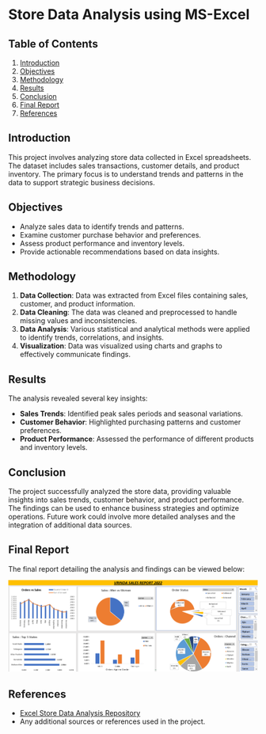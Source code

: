 # Store Data Analysis using MS-Excel

## Table of Contents

1. [Introduction](#introduction)
2. [Objectives](#objectives)
3. [Methodology](#methodology)
4. [Results](#results)
5. [Conclusion](#conclusion)
6. [Final Report](#final-report)
7. [References](#references)

## Introduction

This project involves analyzing store data collected in Excel spreadsheets. The dataset includes sales transactions, customer details, and product inventory. The primary focus is to understand trends and patterns in the data to support strategic business decisions.

## Objectives

- Analyze sales data to identify trends and patterns.
- Examine customer purchase behavior and preferences.
- Assess product performance and inventory levels.
- Provide actionable recommendations based on data insights.

## Methodology

1. **Data Collection**: Data was extracted from Excel files containing sales, customer, and product information.
2. **Data Cleaning**: The data was cleaned and preprocessed to handle missing values and inconsistencies.
3. **Data Analysis**: Various statistical and analytical methods were applied to identify trends, correlations, and insights.
4. **Visualization**: Data was visualized using charts and graphs to effectively communicate findings.

## Results

The analysis revealed several key insights:
- **Sales Trends**: Identified peak sales periods and seasonal variations.
- **Customer Behavior**: Highlighted purchasing patterns and customer preferences.
- **Product Performance**: Assessed the performance of different products and inventory levels.

## Conclusion

The project successfully analyzed the store data, providing valuable insights into sales trends, customer behavior, and product performance. The findings can be used to enhance business strategies and optimize operations. Future work could involve more detailed analyses and the integration of additional data sources.

## Final Report

The final report detailing the analysis and findings can be viewed below:

![Final Report](https://github.com/VJoshi611/Excel-Store-Data-Analysis/blob/main/report_final.png)

## References

- [Excel Store Data Analysis Repository](https://github.com/VJoshi611/Excel-Store-Data-Analysis)
- Any additional sources or references used in the project.
